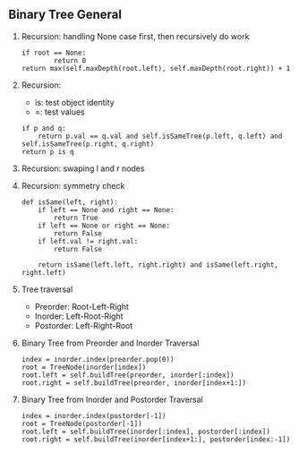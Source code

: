 ## Binary Tree General

1. Recursion: handling None case first, then recursively do work
	```
	if root == None:
			return 0
	return max(self.maxDepth(root.left), self.maxDepth(root.right)) + 1
	```
1. Recursion: 
	- is: test object identity
	- =: test values
	```
	if p and q:
		return p.val == q.val and self.isSameTree(p.left, q.left) and self.isSameTree(p.right, q.right)
	return p is q
	```
1. Recursion: swaping l and r nodes

1. Recursion: symmetry check
	```
	def isSame(left, right):
		if left == None and right == None:
			return True
		if left == None or right == None:
			return False
		if left.val != right.val:
			return False
		
		return isSame(left.left, right.right) and isSame(left.right, right.left)
	```

1. Tree traversal
	- Preorder: Root-Left-Right
	- Inorder: Left-Root-Right
	- Postorder: Left-Right-Root
1. Binary Tree from Preorder and Inorder Traversal
	```
	index = inorder.index(preorder.pop(0))
	root = TreeNode(inorder[index])
	root.left = self.buildTree(preorder, inorder[:index])
	root.right = self.buildTree(preorder, inorder[index+1:])
	```
1. Binary Tree from Inorder and Postorder Traversal
	```
	index = inorder.index(postorder[-1])
	root = TreeNode(postorder[-1])
	root.left = self.buildTree(inorder[:index], postorder[:index])
	root.right = self.buildTree(inorder[index+1:], postorder[index:-1])
	```